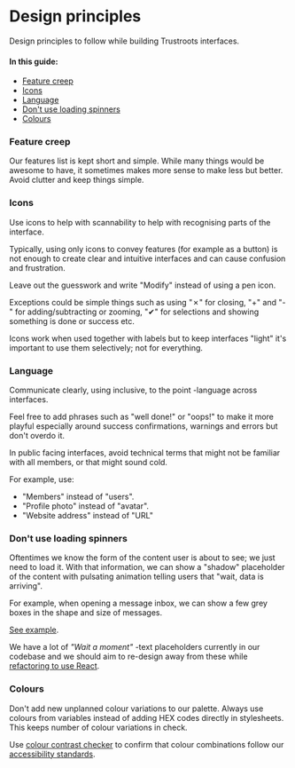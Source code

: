 # Design principles

Design principles to follow while building Trustroots interfaces.

#### In this guide:

- [Feature creep](#feature-creep)
- [Icons](#icons)
- [Language](#language)
- [Don't use loading spinners](#dont-use-loading-spinners)
- [Colours](#colours)

### Feature creep

Our features list is kept short and simple. While many things would be awesome to have, it sometimes makes more sense to make less but better. Avoid clutter and keep things simple.

### Icons

Use icons to help with scannability to help with recognising parts of the interface.

Typically, using only icons to convey features (for example as a button) is not enough to create clear and intuitive interfaces and can cause confusion and frustration.

Leave out the guesswork and write "Modify" instead of using a pen icon.

Exceptions could be simple things such as using "✗" for closing, "+" and "-" for adding/subtracting or zooming, "✔︎" for selections and showing something is done or success etc.

Icons work when used together with labels but to keep interfaces "light" it's important to use them selectively; not for everything.

### Language

Communicate clearly, using inclusive, to the point -language across interfaces.

Feel free to add phrases such as "well done!" or "oops!" to make it more playful especially around success confirmations, warnings and errors but don't overdo it.

In public facing interfaces, avoid technical terms that might not be familiar with all members, or that might sound cold.

For example, use:

- "Members" instead of "users".
- "Profile photo" instead of "avatar".
- "Website address" instead of "URL"

### Don't use loading spinners

Oftentimes we know the form of the content user is about to see; we just need to load it. With that information, we can show a "shadow" placeholder of the content with pulsating animation telling users that "wait, data is arriving".

For example, when opening a message inbox, we can show a few grey boxes in the shape and size of messages.

[See example](https://medium.com/anatomy-of-web-interface/placeholder-loading-ui-bbaf2222f95f).

We have a lot of _"Wait a moment"_ -text placeholders currently in our codebase and we should aim to re-design away from these while [refactoring to use React](React.md).

### Colours

Don't add new unplanned colour variations to our palette. Always use colours from variables instead of adding HEX codes directly in stylesheets. This keeps number of colour variations in check.

Use [colour contrast checker](https://webaim.org/resources/contrastchecker/) to confirm that colour combinations follow our [accessibility standards](Accessibility.md).
